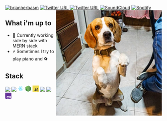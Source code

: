 <!-- # = linkPortfolio-->
<!--https://shields.io/-->
[![brianherbasm](https://img.shields.io/badge/brianherbasm----b0b0b0?style=flat&logo=X&link=https://x.com/brianherbasm)](https://x.com/brianherbasm)
<a href="https://www.instagram.com/brianherbasm">![Twitter URL](https://img.shields.io/twitter/url?color=%23e034a1&label=Instagram&logo=instagram&logoColor=%23e034a1&style=flat-square&url=https%3A%2F%2Fwww.instagram.com%2Fbrianherbasm%2F)</a>
<a href="https://www.linkedin.com/in/brian-herbas-montero">![Twitter URL](https://img.shields.io/twitter/url?color=%233484e0&label=LinkedIn&logo=LinkedIn&logoColor=%233484e0&style=flat-square&url=https%3A%2F%2Fwww.linkedin.com%2Fin%2Fbrian-herbas-montero)</a>
<a href="https://on.soundcloud.com/CPaDzfPTPgZUfiVk6">[![SoundCloud](https://img.shields.io/badge/SoundCloud----green?labelColor=7fc9e3&style=flat&logo=soundcloud&link=https://on.soundcloud.com/CPaDzfPTPgZUfiVk6)](https://on.soundcloud.com/CPaDzfPTPgZUfiVk6)</a> <a href="https://open.spotify.com/user/21czooms2yl5rs2ogs6dvtqcy">[![Spotify](https://img.shields.io/badge/Spotify----1ED760?labelColor=black&style=flat&logo=spotify&link=https://open.spotify.com/user/21czooms2yl5rs2ogs6dvtqcy)](https://open.spotify.com/user/21czooms2yl5rs2ogs6dvtqcy)</a>
<img align="right" alt="GIF" src="./assets/felipe.jpg" width="340px" />

## What i'm up to

- 🚀 Currently working side by side with MERN stack
- ⚡ Sometimes I try to play piano and ⚽


## Stack
<code><a href="https://www.mongodb.com/"><img height="20" src="https://w7.pngwing.com/pngs/768/167/png-transparent-mongodb-nosql-document-oriented-database-nosql-icon-leaf-grass-business.png"></a></code>
<code><a href="https://expressjs.com/"><img height="20" src="https://w7.pngwing.com/pngs/925/447/png-transparent-express-js-node-js-javascript-mongodb-node-js-text-trademark-logo.png"></a></code>
<code><a href="https://reactjs.org/"><img height="20" src="https://raw.githubusercontent.com/github/explore/80688e429a7d4ef2fca1e82350fe8e3517d3494d/topics/react/react.png"></a></code>
<code><a href="https://nodejs.org/es/"><img height="20" src="https://raw.githubusercontent.com/github/explore/80688e429a7d4ef2fca1e82350fe8e3517d3494d/topics/nodejs/nodejs.png"></a></code>
<code><a href="https://developer.mozilla.org/en-US/docs/Learn/JavaScript"><img height="20" src="https://raw.githubusercontent.com/github/explore/80688e429a7d4ef2fca1e82350fe8e3517d3494d/topics/javascript/javascript.png"></a></code>
<code><a href="https://mongoosejs.com/"><img height="23" src="https://avatars.githubusercontent.com/u/7552965?s=280&v=4"></a></code>
<code><a href="https://www.mysql.com/"><img height="20" src="https://i0.wp.com/www.elearningworld.org/wp-content/uploads/2019/04/MySQL.svg.png?fit=600%2C400&ssl=1"></a></code>
<code><a href="https://developer.mozilla.org/en-US/docs/Learn/CSS"><img height="20" src="https://raw.githubusercontent.com/github/explore/80688e429a7d4ef2fca1e82350fe8e3517d3494d/topics/css/css.png"></a></code>
